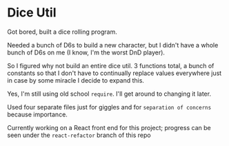 # Dice Util

Got bored, built a dice rolling program.

Needed a bunch of D6s to build a new character, but I didn't have a whole bunch of D6s on me (I know, I'm the worst DnD player).

So I figured why not build an entire dice util. 3 functions total, a bunch of constants so that I don't have to continually replace values everywhere just in case by some miracle I decide to expand this.

Yes, I'm still using old school `require`. I'll get around to changing it later.

Used four separate files just for giggles and for `separation of concerns` because importance.

Currently working on a React front end for this project; progress can be seen under the `react-refactor` branch of this repo